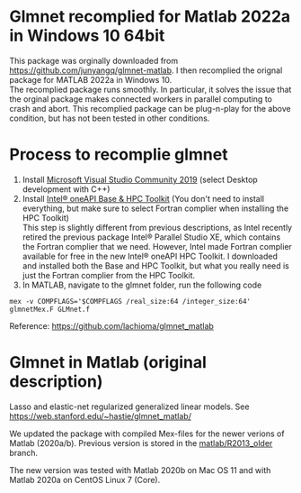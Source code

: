 # Glmnet recomplied for Matlab 2022a in Windows 10 64bit
This package was orginally downloaded from https://github.com/junyangq/glmnet-matlab. I then recomplied the orignal package for MATLAB 2022a in Windows 10.  
The recomplied package runs smoothly. In particular, it solves the issue that the orginal package makes connected workers in parallel computing to crash and abort. This recomplied package can be plug-n-play for the above condition, but has not been tested in other conditions. 

# Process to recomplie glmnet
1. Install [Microsoft Visual Studio Community 2019](https://docs.microsoft.com/en-us/visualstudio/releases/2019/release-notes) (select Desktop development with C++)
2. Install [Intel® oneAPI Base & HPC Toolkit](https://www.intel.com/content/www/us/en/developer/tools/oneapi/fortran-compiler.html#gs.umuow8) (You don't need to install everything, but make sure to select Fortran complier when installing the HPC Toolkit)  
		This step is slightly different from previous descriptions, as Intel recently retired the previous package Intel® Parallel Studio XE, which contains the Fortran complier that we need. However, Intel made Fortran complier available for free in the new Intel® oneAPI HPC Toolkit. I downloaded and installed both the Base and HPC Toolkit, but what you really need is just the Fortran complier from the HPC Toolkit. 
3. In MATLAB, navigate to the glmnet folder, run the following code
```
mex -v COMPFLAGS='$COMPFLAGS /real_size:64 /integer_size:64' glmnetMex.F GLMnet.f
```
Reference:
https://github.com/lachioma/glmnet_matlab

# Glmnet in Matlab (original description)
Lasso and elastic-net regularized generalized linear models. See https://web.stanford.edu/~hastie/glmnet_matlab/

We updated the package with compiled Mex-files for the newer verions of Matlab (2020a/b). Previous version is stored in the [matlab/R2013_older](https://github.com/junyangq/glmnet-matlab/tree/matlab/R2013_older) branch.

The new version was tested with Matlab 2020b on Mac OS 11 and with Matlab 2020a on CentOS Linux 7 (Core).
